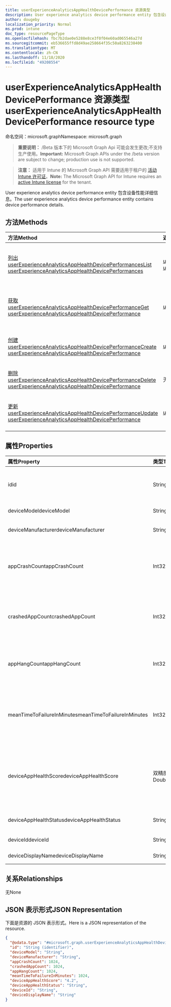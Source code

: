 ```yaml
---
title: userExperienceAnalyticsAppHealthDevicePerformance 资源类型
description: User experience analytics device performance entity 包含设备性能详细信息。
author: dougeby
localization_priority: Normal
ms.prod: intune
doc_type: resourcePageType
ms.openlocfilehash: fbc7b2dae0e5288e8ce3f0f04e60ad065546a27d
ms.sourcegitcommit: eb536655ffd8d49ae258664f35c50a8263238400
ms.translationtype: MT
ms.contentlocale: zh-CN
ms.lasthandoff: 11/18/2020
ms.locfileid: "49208554"
---
```

# <a name="userexperienceanalyticsapphealthdeviceperformance-resource-type"></a><span data-ttu-id="7d66d-103">userExperienceAnalyticsAppHealthDevicePerformance 资源类型</span><span class="sxs-lookup"><span data-stu-id="7d66d-103">userExperienceAnalyticsAppHealthDevicePerformance resource type</span></span>

<span data-ttu-id="7d66d-104">命名空间：microsoft.graph</span><span class="sxs-lookup"><span data-stu-id="7d66d-104">Namespace: microsoft.graph</span></span>

> <span data-ttu-id="7d66d-105">**重要说明：** /Beta 版本下的 Microsoft Graph Api 可能会发生更改;不支持生产使用。</span><span class="sxs-lookup"><span data-stu-id="7d66d-105">**Important:** Microsoft Graph APIs under the /beta version are subject to change; production use is not supported.</span></span>

> <span data-ttu-id="7d66d-106">**注意：** 适用于 Intune 的 Microsoft Graph API 需要适用于租户的 [活动 Intune 许可证](https://go.microsoft.com/fwlink/?linkid=839381)。</span><span class="sxs-lookup"><span data-stu-id="7d66d-106">**Note:** The Microsoft Graph API for Intune requires an [active Intune license](https://go.microsoft.com/fwlink/?linkid=839381) for the tenant.</span></span>

<span data-ttu-id="7d66d-107">User experience analytics device performance entity 包含设备性能详细信息。</span><span class="sxs-lookup"><span data-stu-id="7d66d-107">The user experience analytics device performance entity contains device performance details.</span></span>

## <a name="methods"></a><span data-ttu-id="7d66d-108">方法</span><span class="sxs-lookup"><span data-stu-id="7d66d-108">Methods</span></span>
|<span data-ttu-id="7d66d-109">方法</span><span class="sxs-lookup"><span data-stu-id="7d66d-109">Method</span></span>|<span data-ttu-id="7d66d-110">返回类型</span><span class="sxs-lookup"><span data-stu-id="7d66d-110">Return Type</span></span>|<span data-ttu-id="7d66d-111">说明</span><span class="sxs-lookup"><span data-stu-id="7d66d-111">Description</span></span>|
|:---|:---|:---|
|[<span data-ttu-id="7d66d-112">列出 userExperienceAnalyticsAppHealthDevicePerformances</span><span class="sxs-lookup"><span data-stu-id="7d66d-112">List userExperienceAnalyticsAppHealthDevicePerformances</span></span>](../api/intune-devices-userexperienceanalyticsapphealthdeviceperformance-list.md)|<span data-ttu-id="7d66d-113">[userExperienceAnalyticsAppHealthDevicePerformance](../resources/intune-devices-userexperienceanalyticsapphealthdeviceperformance.md) 集合</span><span class="sxs-lookup"><span data-stu-id="7d66d-113">[userExperienceAnalyticsAppHealthDevicePerformance](../resources/intune-devices-userexperienceanalyticsapphealthdeviceperformance.md) collection</span></span>|<span data-ttu-id="7d66d-114">列出 [userExperienceAnalyticsAppHealthDevicePerformance](../resources/intune-devices-userexperienceanalyticsapphealthdeviceperformance.md) 对象的属性和关系。</span><span class="sxs-lookup"><span data-stu-id="7d66d-114">List properties and relationships of the [userExperienceAnalyticsAppHealthDevicePerformance](../resources/intune-devices-userexperienceanalyticsapphealthdeviceperformance.md) objects.</span></span>|
|[<span data-ttu-id="7d66d-115">获取 userExperienceAnalyticsAppHealthDevicePerformance</span><span class="sxs-lookup"><span data-stu-id="7d66d-115">Get userExperienceAnalyticsAppHealthDevicePerformance</span></span>](../api/intune-devices-userexperienceanalyticsapphealthdeviceperformance-get.md)|[<span data-ttu-id="7d66d-116">userExperienceAnalyticsAppHealthDevicePerformance</span><span class="sxs-lookup"><span data-stu-id="7d66d-116">userExperienceAnalyticsAppHealthDevicePerformance</span></span>](../resources/intune-devices-userexperienceanalyticsapphealthdeviceperformance.md)|<span data-ttu-id="7d66d-117">读取 [userExperienceAnalyticsAppHealthDevicePerformance](../resources/intune-devices-userexperienceanalyticsapphealthdeviceperformance.md) 对象的属性和关系。</span><span class="sxs-lookup"><span data-stu-id="7d66d-117">Read properties and relationships of the [userExperienceAnalyticsAppHealthDevicePerformance](../resources/intune-devices-userexperienceanalyticsapphealthdeviceperformance.md) object.</span></span>|
|[<span data-ttu-id="7d66d-118">创建 userExperienceAnalyticsAppHealthDevicePerformance</span><span class="sxs-lookup"><span data-stu-id="7d66d-118">Create userExperienceAnalyticsAppHealthDevicePerformance</span></span>](../api/intune-devices-userexperienceanalyticsapphealthdeviceperformance-create.md)|[<span data-ttu-id="7d66d-119">userExperienceAnalyticsAppHealthDevicePerformance</span><span class="sxs-lookup"><span data-stu-id="7d66d-119">userExperienceAnalyticsAppHealthDevicePerformance</span></span>](../resources/intune-devices-userexperienceanalyticsapphealthdeviceperformance.md)|<span data-ttu-id="7d66d-120">创建新的 [userExperienceAnalyticsAppHealthDevicePerformance](../resources/intune-devices-userexperienceanalyticsapphealthdeviceperformance.md) 对象。</span><span class="sxs-lookup"><span data-stu-id="7d66d-120">Create a new [userExperienceAnalyticsAppHealthDevicePerformance](../resources/intune-devices-userexperienceanalyticsapphealthdeviceperformance.md) object.</span></span>|
|[<span data-ttu-id="7d66d-121">删除 userExperienceAnalyticsAppHealthDevicePerformance</span><span class="sxs-lookup"><span data-stu-id="7d66d-121">Delete userExperienceAnalyticsAppHealthDevicePerformance</span></span>](../api/intune-devices-userexperienceanalyticsapphealthdeviceperformance-delete.md)|<span data-ttu-id="7d66d-122">无</span><span class="sxs-lookup"><span data-stu-id="7d66d-122">None</span></span>|<span data-ttu-id="7d66d-123">删除 [userExperienceAnalyticsAppHealthDevicePerformance](../resources/intune-devices-userexperienceanalyticsapphealthdeviceperformance.md)。</span><span class="sxs-lookup"><span data-stu-id="7d66d-123">Deletes a [userExperienceAnalyticsAppHealthDevicePerformance](../resources/intune-devices-userexperienceanalyticsapphealthdeviceperformance.md).</span></span>|
|[<span data-ttu-id="7d66d-124">更新 userExperienceAnalyticsAppHealthDevicePerformance</span><span class="sxs-lookup"><span data-stu-id="7d66d-124">Update userExperienceAnalyticsAppHealthDevicePerformance</span></span>](../api/intune-devices-userexperienceanalyticsapphealthdeviceperformance-update.md)|[<span data-ttu-id="7d66d-125">userExperienceAnalyticsAppHealthDevicePerformance</span><span class="sxs-lookup"><span data-stu-id="7d66d-125">userExperienceAnalyticsAppHealthDevicePerformance</span></span>](../resources/intune-devices-userexperienceanalyticsapphealthdeviceperformance.md)|<span data-ttu-id="7d66d-126">更新 [userExperienceAnalyticsAppHealthDevicePerformance](../resources/intune-devices-userexperienceanalyticsapphealthdeviceperformance.md) 对象的属性。</span><span class="sxs-lookup"><span data-stu-id="7d66d-126">Update the properties of a [userExperienceAnalyticsAppHealthDevicePerformance](../resources/intune-devices-userexperienceanalyticsapphealthdeviceperformance.md) object.</span></span>|

## <a name="properties"></a><span data-ttu-id="7d66d-127">属性</span><span class="sxs-lookup"><span data-stu-id="7d66d-127">Properties</span></span>
|<span data-ttu-id="7d66d-128">属性</span><span class="sxs-lookup"><span data-stu-id="7d66d-128">Property</span></span>|<span data-ttu-id="7d66d-129">类型</span><span class="sxs-lookup"><span data-stu-id="7d66d-129">Type</span></span>|<span data-ttu-id="7d66d-130">说明</span><span class="sxs-lookup"><span data-stu-id="7d66d-130">Description</span></span>|
|:---|:---|:---|
|<span data-ttu-id="7d66d-131">id</span><span class="sxs-lookup"><span data-stu-id="7d66d-131">id</span></span>|<span data-ttu-id="7d66d-132">String</span><span class="sxs-lookup"><span data-stu-id="7d66d-132">String</span></span>|<span data-ttu-id="7d66d-133">User experience analytics 设备性能对象的唯一标识符。</span><span class="sxs-lookup"><span data-stu-id="7d66d-133">The unique identifier of the user experience analytics device performance object.</span></span>|
|<span data-ttu-id="7d66d-134">deviceModel</span><span class="sxs-lookup"><span data-stu-id="7d66d-134">deviceModel</span></span>|<span data-ttu-id="7d66d-135">String</span><span class="sxs-lookup"><span data-stu-id="7d66d-135">String</span></span>|<span data-ttu-id="7d66d-136">设备的模型名称。</span><span class="sxs-lookup"><span data-stu-id="7d66d-136">The model name of the device.</span></span>|
|<span data-ttu-id="7d66d-137">deviceManufacturer</span><span class="sxs-lookup"><span data-stu-id="7d66d-137">deviceManufacturer</span></span>|<span data-ttu-id="7d66d-138">String</span><span class="sxs-lookup"><span data-stu-id="7d66d-138">String</span></span>|<span data-ttu-id="7d66d-139">设备的制造商名称。</span><span class="sxs-lookup"><span data-stu-id="7d66d-139">The manufacturer name of the device.</span></span>|
|<span data-ttu-id="7d66d-140">appCrashCount</span><span class="sxs-lookup"><span data-stu-id="7d66d-140">appCrashCount</span></span>|<span data-ttu-id="7d66d-141">Int32</span><span class="sxs-lookup"><span data-stu-id="7d66d-141">Int32</span></span>|<span data-ttu-id="7d66d-142">设备的应用程序崩溃的数量。</span><span class="sxs-lookup"><span data-stu-id="7d66d-142">The number of app crashes for the device.</span></span> <span data-ttu-id="7d66d-143">有效值-2147483648 到2147483647</span><span class="sxs-lookup"><span data-stu-id="7d66d-143">Valid values -2147483648 to 2147483647</span></span>|
|<span data-ttu-id="7d66d-144">crashedAppCount</span><span class="sxs-lookup"><span data-stu-id="7d66d-144">crashedAppCount</span></span>|<span data-ttu-id="7d66d-145">Int32</span><span class="sxs-lookup"><span data-stu-id="7d66d-145">Int32</span></span>|<span data-ttu-id="7d66d-146">设备的不同应用故障次数。</span><span class="sxs-lookup"><span data-stu-id="7d66d-146">The number of distinct app crashes for the device.</span></span> <span data-ttu-id="7d66d-147">有效值-2147483648 到2147483647</span><span class="sxs-lookup"><span data-stu-id="7d66d-147">Valid values -2147483648 to 2147483647</span></span>|
|<span data-ttu-id="7d66d-148">appHangCount</span><span class="sxs-lookup"><span data-stu-id="7d66d-148">appHangCount</span></span>|<span data-ttu-id="7d66d-149">Int32</span><span class="sxs-lookup"><span data-stu-id="7d66d-149">Int32</span></span>|<span data-ttu-id="7d66d-150">设备的应用程序挂起数。</span><span class="sxs-lookup"><span data-stu-id="7d66d-150">The number of app hangs for the device.</span></span> <span data-ttu-id="7d66d-151">有效值-2147483648 到2147483647</span><span class="sxs-lookup"><span data-stu-id="7d66d-151">Valid values -2147483648 to 2147483647</span></span>|
|<span data-ttu-id="7d66d-152">meanTimeToFailureInMinutes</span><span class="sxs-lookup"><span data-stu-id="7d66d-152">meanTimeToFailureInMinutes</span></span>|<span data-ttu-id="7d66d-153">Int32</span><span class="sxs-lookup"><span data-stu-id="7d66d-153">Int32</span></span>|<span data-ttu-id="7d66d-154">设备在几分钟内出现故障的平均时间。</span><span class="sxs-lookup"><span data-stu-id="7d66d-154">The mean time to failure for the device in minutes.</span></span> <span data-ttu-id="7d66d-155">有效值-2147483648 到2147483647</span><span class="sxs-lookup"><span data-stu-id="7d66d-155">Valid values -2147483648 to 2147483647</span></span>|
|<span data-ttu-id="7d66d-156">deviceAppHealthScore</span><span class="sxs-lookup"><span data-stu-id="7d66d-156">deviceAppHealthScore</span></span>|<span data-ttu-id="7d66d-157">双精度</span><span class="sxs-lookup"><span data-stu-id="7d66d-157">Double</span></span>|<span data-ttu-id="7d66d-158">设备的应用运行状况得分。</span><span class="sxs-lookup"><span data-stu-id="7d66d-158">The app health score of the device.</span></span> <span data-ttu-id="7d66d-159">有效值-1.79769313486232 E + 308 到 1.79769313486232 E + 308</span><span class="sxs-lookup"><span data-stu-id="7d66d-159">Valid values -1.79769313486232E+308 to 1.79769313486232E+308</span></span>|
|<span data-ttu-id="7d66d-160">deviceAppHealthStatus</span><span class="sxs-lookup"><span data-stu-id="7d66d-160">deviceAppHealthStatus</span></span>|<span data-ttu-id="7d66d-161">String</span><span class="sxs-lookup"><span data-stu-id="7d66d-161">String</span></span>|<span data-ttu-id="7d66d-162">设备的整体应用运行状况状态。</span><span class="sxs-lookup"><span data-stu-id="7d66d-162">The overall app health status of the device.</span></span>|
|<span data-ttu-id="7d66d-163">deviceId</span><span class="sxs-lookup"><span data-stu-id="7d66d-163">deviceId</span></span>|<span data-ttu-id="7d66d-164">String</span><span class="sxs-lookup"><span data-stu-id="7d66d-164">String</span></span>|<span data-ttu-id="7d66d-165">设备的 id。</span><span class="sxs-lookup"><span data-stu-id="7d66d-165">The id of the device.</span></span>|
|<span data-ttu-id="7d66d-166">deviceDisplayName</span><span class="sxs-lookup"><span data-stu-id="7d66d-166">deviceDisplayName</span></span>|<span data-ttu-id="7d66d-167">String</span><span class="sxs-lookup"><span data-stu-id="7d66d-167">String</span></span>|<span data-ttu-id="7d66d-168">设备的名称。</span><span class="sxs-lookup"><span data-stu-id="7d66d-168">The name of the device.</span></span>|

## <a name="relationships"></a><span data-ttu-id="7d66d-169">关系</span><span class="sxs-lookup"><span data-stu-id="7d66d-169">Relationships</span></span>
<span data-ttu-id="7d66d-170">无</span><span class="sxs-lookup"><span data-stu-id="7d66d-170">None</span></span>

## <a name="json-representation"></a><span data-ttu-id="7d66d-171">JSON 表示形式</span><span class="sxs-lookup"><span data-stu-id="7d66d-171">JSON Representation</span></span>
<span data-ttu-id="7d66d-172">下面是资源的 JSON 表示形式。</span><span class="sxs-lookup"><span data-stu-id="7d66d-172">Here is a JSON representation of the resource.</span></span>
<!-- {
  "blockType": "resource",
  "keyProperty": "id",
  "@odata.type": "microsoft.graph.userExperienceAnalyticsAppHealthDevicePerformance"
}
-->
``` json
{
  "@odata.type": "#microsoft.graph.userExperienceAnalyticsAppHealthDevicePerformance",
  "id": "String (identifier)",
  "deviceModel": "String",
  "deviceManufacturer": "String",
  "appCrashCount": 1024,
  "crashedAppCount": 1024,
  "appHangCount": 1024,
  "meanTimeToFailureInMinutes": 1024,
  "deviceAppHealthScore": "4.2",
  "deviceAppHealthStatus": "String",
  "deviceId": "String",
  "deviceDisplayName": "String"
}
```




